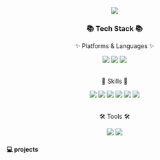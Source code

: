  
<div align=center>
	<img src="https://capsule-render.vercel.app/api?type=wave&color=auto&height=200&section=header&text=JiwonHub's%20Android%20Diary&fontSize=60" />	
</div>
  
<div align=center>
	<h3>📚 Tech Stack 📚</h3>
	<p>✨ Platforms & Languages ✨</p>
</div>
<div align=center>
  <img src="https://img.shields.io/badge/Kotlin-7F52FF?style=for-the-badge&logo=kotlin&logoColor=white">
  <img src="https://img.shields.io/badge/JAVA-007396?style=for-the-badge&logo=Java&logoColor=white">
  <img src="https://img.shields.io/badge/Firebase-FFCA28?style=for-the-badge&logo=firebase&logoColor=white"><br/>
</div><br/>
<div align=center>
  <p>💭 Skills 💭</p>
</div>
<div align=center>
  <img src="https://img.shields.io/badge/Retrofit-00ff00?style=for-the-badge">
  <img src="https://img.shields.io/badge/Coroutine-ff6666?style=for-the-badge">
  <img src="https://img.shields.io/badge/Room-808080?style=for-the-badge">
  <img src="https://img.shields.io/badge/Koin-ffff00?style=for-the-badge">
  <img src="https://img.shields.io/badge/Crawling-000000?style=for-the-badge">
	<img src="https://img.shields.io/badge/Jetpack-6600cc?style=for-the-badge">
</div><br/>
<div align=center>
  <p>🛠 Tools 🛠</p>
</div>
<div align=center>
  <img src="https://img.shields.io/badge/Android%20Studio-3DDC84?style=for-the-badge&logo=androidstudio&logoColor=white">
  <img src="https://img.shields.io/badge/Visual%20Studio%20Code-007ACC?style=for-the-badge&logo=VisualStudioCode&logoColor=white" />
</div>
    
    
  
  
  

  

  #### 💻 projects


